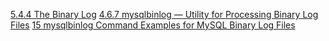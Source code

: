 
[5.4.4 The Binary Log](https://dev.mysql.com/doc/refman/5.7/en/binary-log.html)
[4.6.7 mysqlbinlog — Utility for Processing Binary Log Files](https://dev.mysql.com/doc/refman/5.7/en/mysqlbinlog.html)
[15 mysqlbinlog Command Examples for MySQL Binary Log Files](https://www.thegeekstuff.com/2017/08/mysqlbinlog-examples/)




